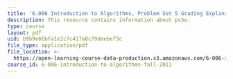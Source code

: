 ```yaml
---
title: '6.006 Introduction to Algorithms, Problem Set 5 Grading Explanation'
description: This resource contains information about ps5e.
type: course
layout: pdf
uid: b9b9e66bfa1e2c7c417a8c79deebe73c
file_type: application/pdf
file_location: >-
  https://open-learning-course-data-production.s3.amazonaws.com/6-006-introduction-to-algorithms-fall-2011/b9b9e66bfa1e2c7c417a8c79deebe73c_MIT6_006F11_ps5e.pdf
course_id: 6-006-introduction-to-algorithms-fall-2011
---
```

